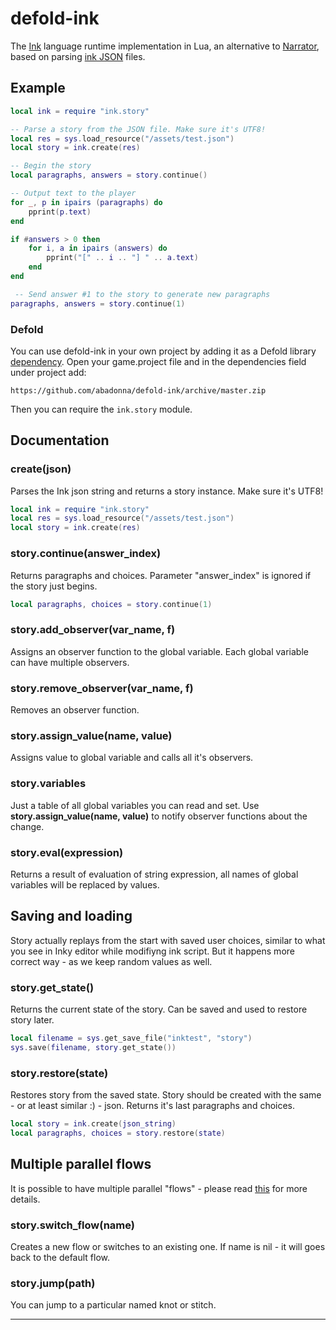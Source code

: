 # defold-ink

The [Ink](https://www.inklestudios.com/ink/) language runtime implementation in Lua, an alternative to [Narrator](https://github.com/astrochili/narrator),  based on parsing [ink JSON](https://github.com/inkle/ink/blob/master/Documentation/ink_JSON_runtime_format.md) files. 

## Example
```lua
local ink = require "ink.story"

-- Parse a story from the JSON file. Make sure it's UTF8!
local res = sys.load_resource("/assets/test.json")
local story = ink.create(res)

-- Begin the story
local paragraphs, answers = story.continue()

-- Output text to the player
for _, p in ipairs (paragraphs) do
	pprint(p.text)
end

if #answers > 0 then
	for i, a in ipairs (answers) do
		pprint("[" .. i .. "] " .. a.text)
	end
end

 -- Send answer #1 to the story to generate new paragraphs
paragraphs, answers = story.continue(1)

```
### Defold
You can use defold-ink in your own project by adding it as a Defold library [dependency](http://www.defold.com/manuals/libraries/). Open your game.project file and in the dependencies field under project add:

```
https://github.com/abadonna/defold-ink/archive/master.zip

```

Then you can require the ```ink.story``` module.

## Documentation
### create(json)
Parses the Ink json string and returns a story instance. Make sure it's UTF8!
```lua
local ink = require "ink.story"
local res = sys.load_resource("/assets/test.json")
local story = ink.create(res)
```

### story.continue(answer_index)
Returns paragraphs and choices. Parameter "answer_index" is ignored if the story just begins.
```lua
local paragraphs, choices = story.continue(1)

```

### story.add_observer(var_name, f)
Assigns an observer function to the global variable. Each global variable can have multiple observers.


### story.remove_observer(var_name, f)
Removes an observer function.


### story.assign_value(name, value)
Assigns value to global variable and calls all it's observers.


### story.variables
Just a table of all global variables you can read and set. Use **story.assign_value(name, value)** to notify observer functions about the change.


### story.eval(expression)
Returns a result of evaluation of string expression, all names of global variables will be replaced by values.


## Saving and loading
Story actually replays from the start with saved user choices, similar to what you see in Inky editor while modifiyng ink script. But it happens more correct way - as we keep random values as well.

### story.get_state()
Returns the current state of the story. Can be saved and used to restore story later.
```lua
local filename = sys.get_save_file("inktest", "story")
sys.save(filename, story.get_state())

```

### story.restore(state)
Restores story from the saved state. Story should be created with the same - or at least similar :) - json.
Returns it's last paragraphs and choices.
```lua
local story = ink.create(json_string)
local paragraphs, choices = story.restore(state)

```



## Multiple parallel flows
It is possible to have multiple parallel "flows" - please read [this](https://github.com/inkle/ink/blob/master/Documentation/RunningYourInk.md#multiple-parallel-flows-beta) for more details.

### story.switch_flow(name)
Creates a new flow or switches to an existing one. If name is nil - it will goes back to the default flow.

### story.jump(path)
You can jump to a particular named knot or stitch.

---